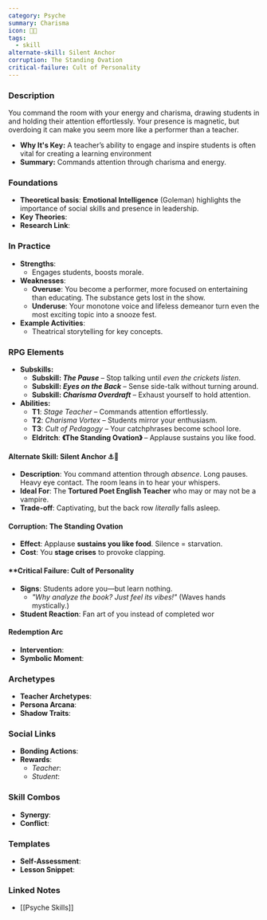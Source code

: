 ```yaml
---
category: Psyche
summary: Charisma
icon: 🌟👑
tags:
  - skill
alternate-skill: Silent Anchor
corruption: The Standing Ovation
critical-failure: Cult of Personality
---
```


### **Description**  
You command the room with your energy and charisma, drawing students in and holding their attention effortlessly. Your presence is magnetic, but overdoing it can make you seem more like a performer than a teacher.
- **Why It's Key:**  A teacher’s ability to engage and inspire students is often vital for creating a learning environment
- **Summary:** Commands attention through charisma and energy.

### **Foundations**  
- **Theoretical basis**: **Emotional Intelligence** (Goleman) highlights the importance of social skills and presence in leadership.
- **Key Theories**: 
- **Research Link**: 

### **In Practice**  
- **Strengths**:  
	- Engages students, boosts morale.
- **Weaknesses**:  
	- **Overuse**: You become a performer, more focused on entertaining than educating. The substance gets lost in the show.
	- **Underuse**: Your monotone voice and lifeless demeanor turn even the most exciting topic into a snooze fest.
- **Example Activities**:  
	- Theatrical storytelling for key concepts.

### **RPG Elements**  
- **Subskills:**
	- **Subskill: _The Pause_** – Stop talking until _even the crickets listen_.
	- **Subskill: _Eyes on the Back_** – Sense side-talk without turning around.
	- **Subskill: _Charisma Overdraft_** – Exhaust yourself to hold attention.
- **Abilities:**
	- **T1**: _Stage Teacher_ – Commands attention effortlessly.
	- **T2**: _Charisma Vortex_ – Students mirror your enthusiasm.
	- **T3**: _Cult of Pedagogy_ – Your catchphrases become school lore.
	- **Eldritch**: **《The Standing Ovation》** – Applause sustains you like food.
#### **Alternate Skill: Silent Anchor** ⚓🤫
- **Description**: You command attention through _absence_. Long pauses. Heavy eye contact. The room leans in to hear your whispers.
- **Ideal For**: The **Tortured Poet English Teacher** who may or may not be a vampire.
- **Trade-off**: Captivating, but the back row _literally_ falls asleep.
#### **Corruption: The Standing Ovation**
- **Effect**: Applause **sustains you like food**. Silence = starvation.
- **Cost**: You **stage crises** to provoke clapping.
#### **Critical Failure: Cult of Personality 
- **Signs**: Students adore you—but learn nothing.
    - _"Why analyze the book? Just _feel_ its vibes!"_ (Waves hands mystically.)
- **Student Reaction**: Fan art of you instead of completed wor
#### **Redemption Arc**  
- **Intervention**: 
- **Symbolic Moment**: 

### **Archetypes**  
- **Teacher Archetypes**: 
- **Persona Arcana**: 
- **Shadow Traits**: 

### **Social Links**  
- **Bonding Actions**: 
- **Rewards**:  
  - *Teacher*: 
  - *Student*: 

### **Skill Combos**  
- **Synergy**: 
- **Conflict**:  

### **Templates**  
- **Self-Assessment**: 
- **Lesson Snippet**: 

### **Linked Notes**  
- [[Psyche Skills]]